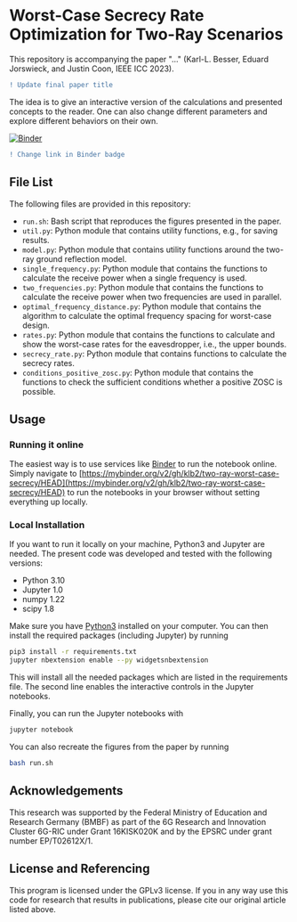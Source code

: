 # Worst-Case Secrecy Rate Optimization for Two-Ray Scenarios

This repository is accompanying the paper "..." (Karl-L. Besser, Eduard
Jorswieck, and Justin Coon, IEEE ICC 2023).

```diff
! Update final paper title
```

The idea is to give an interactive version of the calculations and presented
concepts to the reader. One can also change different parameters and explore
different behaviors on their own.


[![Binder](https://mybinder.org/badge_logo.svg)](https://mybinder.org/v2/gh/klb2/two-ray-worst-case-secrecy/HEAD)

```diff
! Change link in Binder badge
```


## File List
The following files are provided in this repository:

- `run.sh`: Bash script that reproduces the figures presented in the paper.
- `util.py`: Python module that contains utility functions, e.g., for saving results.
- `model.py`: Python module that contains utility functions around the two-ray
  ground reflection model.
- `single_frequency.py`: Python module that contains the functions to calculate
  the receive power when a single frequency is used.
- `two_frequencies.py`: Python module that contains the functions to calculate
  the receive power when two frequencies are used in parallel.
- `optimal_frequency_distance.py`: Python module that contains the algorithm to
  calculate the optimal frequency spacing for worst-case design.
- `rates.py`: Python module that contains the functions to calculate and show
  the worst-case rates for the eavesdropper, i.e., the upper bounds.
- `secrecy_rate.py`: Python module that contains functions to calculate the
  secrecy rates.
- `conditions_positive_zosc.py`: Python module that contains the functions to
  check the sufficient conditions whether a positive ZOSC is possible.

## Usage
### Running it online
The easiest way is to use services like [Binder](https://mybinder.org/) to run
the notebook online. Simply navigate to
[https://mybinder.org/v2/gh/klb2/two-ray-worst-case-secrecy/HEAD](https://mybinder.org/v2/gh/klb2/two-ray-worst-case-secrecy/HEAD)
to run the notebooks in your browser without setting everything up locally.

### Local Installation
If you want to run it locally on your machine, Python3 and Jupyter are needed.
The present code was developed and tested with the following versions:

- Python 3.10
- Jupyter 1.0
- numpy 1.22
- scipy 1.8

Make sure you have [Python3](https://www.python.org/downloads/) installed on
your computer.
You can then install the required packages (including Jupyter) by running
```bash
pip3 install -r requirements.txt
jupyter nbextension enable --py widgetsnbextension
```
This will install all the needed packages which are listed in the requirements 
file. The second line enables the interactive controls in the Jupyter
notebooks.

Finally, you can run the Jupyter notebooks with
```bash
jupyter notebook
```

You can also recreate the figures from the paper by running
```bash
bash run.sh
```


## Acknowledgements
This research was supported by the Federal	Ministry of Education and Research
Germany (BMBF) as part of the 6G Research and Innovation Cluster 6G-RIC under
Grant 16KISK020K and by the EPSRC under grant number EP/T02612X/1.


## License and Referencing
This program is licensed under the GPLv3 license. If you in any way use this
code for research that results in publications, please cite our original
article listed above.
